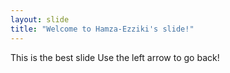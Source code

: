 ```yaml
---
layout: slide
title: "Welcome to Hamza-Ezziki's slide!"
---
```


This is the best slide
Use the left arrow to go back!
